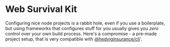 # Web Survival Kit
Configuring nice node projects is a rabbit hole, even if you use a boilerplate, but using frameworks that configures stuff for you usually gives you _zero_ control over your own build process. Here's a compromise - a pre-made project setup, that is very compatible with [@hedviginsurance/cli](https://github.com/HedvigInsurance/node-cli)'.
